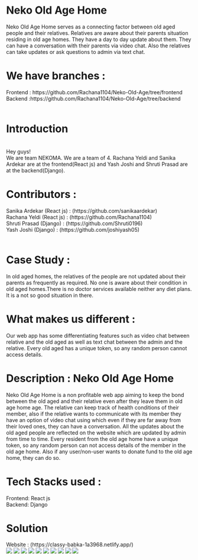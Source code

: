 # Neko Old Age Home
Neko Old Age Home serves as a connecting factor between old aged people and their relatives. Relatives are aware about their parents situation residing in old age homes. They have a day to day update about them. They can have a conversation with their parents via video chat. Also the relatives can take updates or ask questions to admin via text chat.
<h1>We have branches :</h1>
Frontend : https://github.com/Rachana1104/Neko-Old-Age/tree/frontend
<br>
Backend :https://github.com/Rachana1104/Neko-Old-Age/tree/backend
<br>
<br>
<h1>Introduction </h1>
<br>
Hey guys! <br>We are team NEKOMA. We are a team of 4. Rachana Yeldi and Sanika Ardekar are at the frontend(React js) and Yash Joshi and Shruti Prasad are at the backend(Django).<br>
<h1>Contributors : </h1>
Sanika Ardekar (React js) :  (https://github.com/sanikaardekar)<br>
Rachana Yeldi (React js) : (https://github.com/Rachana1104)<br>
Shruti Prasad (Django) : (https://github.com/Shruti0196)<br>
Yash Joshi (Django) : (https://github.com/joshiyash05)<br><br>
<h1>Case Study :</h1>
In old aged homes, the relatives of the people are not updated about their parents as frequently as required. No one is aware about their condition in old aged homes.There is no doctor services available neither any diet plans. It is a not so good situation in there.
<h1>What makes us different : </h1>
Our web app has some differentiating features such as video chat between relative and the old aged as well as text chat between the admin and the relative. Every old aged has a unique token, so any random person cannot access details.
<h1>Description : Neko Old Age Home </h1>
Neko Old Age Home is a non profitable web app aiming to keep the bond between the old aged and their relative even after they leave them in old age home age.
The relative can keep track of health conditions of their member, also if the relative wants to communicate with its member they have an option of video chat using which even if they are far away from their loved ones, they can have a conversation. All the updates about the old aged people are reflected on the website which are updated by admin from time to time. Every resident from the old age home have a unique token, so any random person can not access details of the member in the old age home. Also if any user/non-user wants to donate fund to the old age home, they can do so. 
<h1>Tech Stacks used : </h1>
Frontend: React js<br>
Backend: Django
<h1>Solution </h1>
Website : (https://classy-babka-1a3968.netlify.app/)<br>
<img src="![Screenshot (43)](https://user-images.githubusercontent.com/80094199/160228944-e07f0834-9fbb-49e5-8c6d-aee68926897d.png)">
<img src="https://user-images.githubusercontent.com/80119277/160217099-e06dcb45-6856-467b-b665-5c94f6da565d.jpeg">
<img src="https://user-images.githubusercontent.com/80119277/160217173-f9add4e1-8ea4-4519-8e7e-a382ff74e6ed.jpeg">
<img src="https://user-images.githubusercontent.com/80119277/160217201-bef69bf4-411d-4de5-a05a-882b43f1878d.jpeg">
<img src="https://user-images.githubusercontent.com/80119277/160217279-4afe2388-2037-43c8-bea0-68dd82453142.jpeg">
<img src="https://user-images.githubusercontent.com/80119277/160217282-3ad42fbf-af90-440a-abe2-4da79b346f88.jpeg">
<img src="https://user-images.githubusercontent.com/80119277/160217286-a91cbb6f-9b7a-493c-9e5d-7b6cb5380184.jpeg">
<img src="https://user-images.githubusercontent.com/80119277/160217450-7848ba61-661a-4b45-a7f2-6a0201151a4f.jpeg">
<img src="https://user-images.githubusercontent.com/80119277/160217295-d73fe716-6a80-4147-906f-dc657631b518.jpeg">
<img src="https://user-images.githubusercontent.com/80119277/160217299-d6649d45-f5b3-4f13-a6db-0fa8761dd6e0.jpeg">

